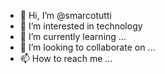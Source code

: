 - 👋 Hi, I’m @smarcotutti
- 👀 I’m interested in technology
- 🌱 I’m currently learning ...
- 💞️ I’m looking to collaborate on ...
- 📫 How to reach me ...

<!---
smarcotutti/smarcotutti is a ✨ special ✨ repository because its `README.md` (this file) appears on your GitHub profile.
You can click the Preview link to take a look at your changes.
--->
